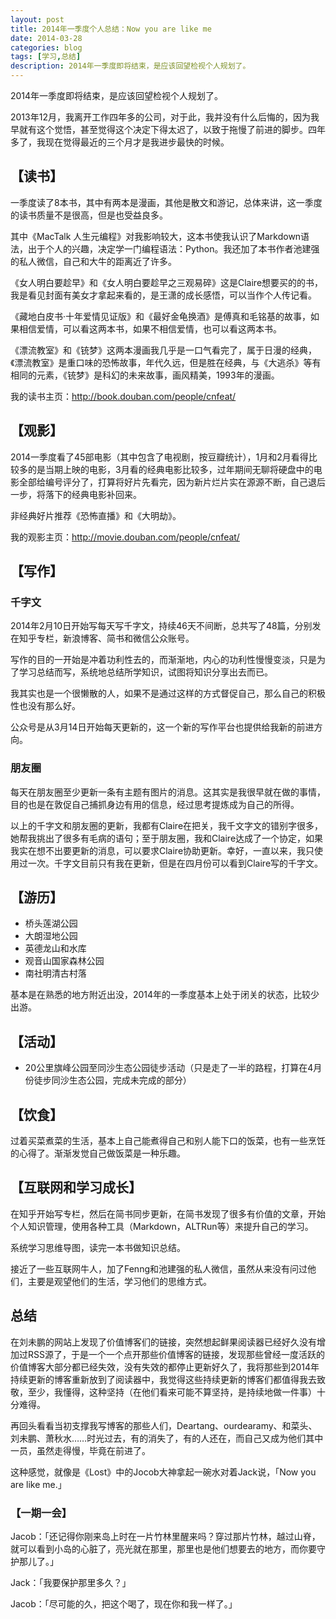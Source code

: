 ```yaml
---
layout: post
title: 2014年一季度个人总结：Now you are like me
date: 2014-03-28
categories: blog
tags: [学习,总结]
description: 2014年一季度即将结束，是应该回望检视个人规划了。
---
```



2014年一季度即将结束，是应该回望检视个人规划了。

2013年12月，我离开工作四年多的公司，对于此，我并没有什么后悔的，因为我早就有这个觉悟，甚至觉得这个决定下得太迟了，以致于拖慢了前进的脚步。四年多了，我现在觉得最近的三个月才是我进步最快的时候。

## 【读书】

一季度读了8本书，其中有两本是漫画，其他是散文和游记，总体来讲，这一季度的读书质量不是很高，但是也受益良多。

其中《MacTalk 人生元编程》对我影响较大，这本书使我认识了Markdown语法，出于个人的兴趣，决定学一门编程语法：Python。我还加了本书作者池建强的私人微信，自己和大牛的距离近了许多。

《女人明白要趁早》和《女人明白要趁早之三观易碎》这是Claire想要买的的书，我是看见封面有美女才拿起来看的，是王潇的成长感悟，可以当作个人传记看。

《藏地白皮书·十年爱情见证版》和《最好金龟换酒》是傅真和毛铭基的故事，如果相信爱情，可以看这两本书，如果不相信爱情，也可以看这两本书。

《漂流教室》和《铳梦》这两本漫画我几乎是一口气看完了，属于日漫的经典，《漂流教室》是重口味的恐怖故事，年代久远，但是胜在经典，与《大逃杀》等有相同的元素，《铳梦》是科幻的未来故事，画风精美，1993年的漫画。

我的读书主页：http://book.douban.com/people/cnfeat/

## 【观影】

2014一季度看了45部电影（其中包含了电视剧，按豆瓣统计），1月和2月看得比较多的是当期上映的电影，3月看的经典电影比较多，过年期间无聊将硬盘中的电影全部给编号评分了，打算将好片先看完，因为新片烂片实在源源不断，自己退后一步，将落下的经典电影补回来。

非经典好片推荐《恐怖直播》和《大明劫》。

我的观影主页：http://movie.douban.com/people/cnfeat/

## 【写作】

### 千字文

2014年2月10日开始写每天写千字文，持续46天不间断，总共写了48篇，分别发在知乎专栏，新浪博客、简书和微信公众账号。

写作的目的一开始是冲着功利性去的，而渐渐地，内心的功利性慢慢变淡，只是为了学习总结而写，系统地总结所学知识，试图将知识分享出去而已。

我其实也是一个很懒散的人，如果不是通过这样的方式督促自己，那么自己的积极性也没有那么好。

公众号是从3月14日开始每天更新的，这一个新的写作平台也提供给我新的前进方向。

### 朋友圈

每天在朋友圈至少更新一条有主题有图片的消息。这其实是我很早就在做的事情，目的也是在敦促自己捕抓身边有用的信息，经过思考提炼成为自己的所得。

以上的千字文和朋友圈的更新，我都有Claire在把关，我千文字文的错别字很多，她帮我挑出了很多有毛病的语句；至于朋友圈，我和Claire达成了一个协定，如果我实在想不出要更新的消息，可以要求Claire协助更新。幸好，一直以来，我只使用过一次。千字文目前只有我在更新，但是在四月份可以看到Claire写的千字文。

## 【游历】

- 桥头莲湖公园
- 大朗湿地公园
- 英德龙山和水库
- 观音山国家森林公园
- 南社明清古村落

基本是在熟悉的地方附近出没，2014年的一季度基本上处于闭关的状态，比较少出游。

## 【活动】

- 20公里旗峰公园至同沙生态公园徒步活动（只是走了一半的路程，打算在4月份徒步同沙生态公园，完成未完成的部分）

## 【饮食】

过着买菜煮菜的生活，基本上自己能煮得自己和别人能下口的饭菜，也有一些烹饪的心得了。渐渐发觉自己做饭菜是一种乐趣。

## 【互联网和学习成长】

在知乎开始写专栏，然后在简书同步更新，在简书发现了很多有价值的文章，开始个人知识管理，使用各种工具（Markdown，ALTRun等）来提升自己的学习。

系统学习思维导图，读完一本书做知识总结。

接近了一些互联网牛人，加了Fenng和池建强的私人微信，虽然从来没有问过他们，主要是观望他们的生活，学习他们的思维方式。

## 总结

在刘未鹏的网站上发现了价值博客们的链接，突然想起鲜果阅读器已经好久没有增加过RSS源了，于是一个一个点开那些价值博客的链接，发现那些曾经一度活跃的价值博客大部分都已经失效，没有失效的都停止更新好久了，我将那些到2014年持续更新的博客重新放到了阅读器中，我觉得这些持续更新的博客们都值得我去致敬，至少，我懂得，这种坚持（在他们看来可能不算坚持，是持续地做一件事）十分难得。

再回头看看当初支撑我写博客的那些人们，Deartang、ourdearamy、和菜头、刘未鹏、萧秋水……时光过去，有的消失了，有的人还在，而自己又成为他们其中一员，虽然走得慢，毕竟在前进了。

这种感觉，就像是《Lost》中的Jocob大神拿起一碗水对着Jack说，「Now you are like me.」


### 【一期一会】

Jacob：「还记得你刚来岛上时在一片竹林里醒来吗？穿过那片竹林，越过山脊，就可以看到小岛的心脏了，亮光就在那里，那里也是他们想要去的地方，而你要守护那儿了。」

Jack：「我要保护那里多久？」

Jacob：「尽可能的久，把这个喝了，现在你和我一样了。」




